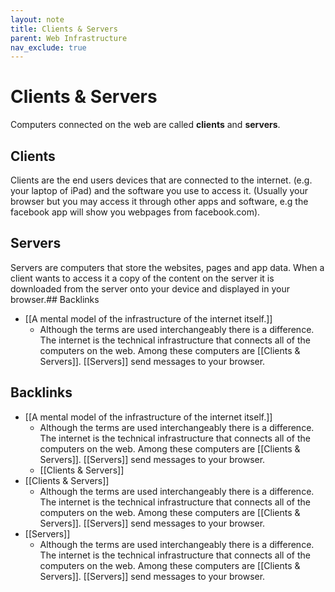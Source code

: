 ```yaml
---
layout: note
title: Clients & Servers
parent: Web Infrastructure
nav_exclude: true
---
```


# Clients & Servers
Computers connected on the web are called **clients** and **servers**. 

## Clients
Clients are the end users devices that are connected to the internet. (e.g. your laptop of iPad) and the software you use to access it. (Usually your browser but you may access it through other apps and software, e.g the facebook app will show you webpages from facebook.com).

## Servers
Servers are computers that store the websites, pages and app data. When a client wants to access it a copy of the content on the server it is downloaded from the server onto your device and displayed in your browser.## Backlinks
* [[A mental model of the infrastructure of the internet itself.]]
	* Although the terms are used interchangeably there is a difference. The internet is the technical infrastructure that connects all of the computers on the web. Among these computers are [[Clients & Servers]]. [[Servers]] send messages to your browser. 

## Backlinks
* [[A mental model of the infrastructure of the internet itself.]]
	* Although the terms are used interchangeably there is a difference. The internet is the technical infrastructure that connects all of the computers on the web. Among these computers are [[Clients & Servers]]. [[Servers]] send messages to your browser. 
	* [[Clients & Servers]]
* [[Clients & Servers]]
	* Although the terms are used interchangeably there is a difference. The internet is the technical infrastructure that connects all of the computers on the web. Among these computers are [[Clients & Servers]]. [[Servers]] send messages to your browser. 
* [[Servers]]
	* Although the terms are used interchangeably there is a difference. The internet is the technical infrastructure that connects all of the computers on the web. Among these computers are [[Clients & Servers]]. [[Servers]] send messages to your browser. 

